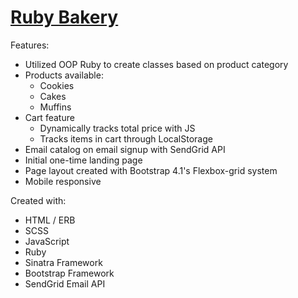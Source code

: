 <a href='https://ruby-bakery.herokuapp.com/'><h1>Ruby Bakery</h1></a>
<p>
    Features:
    <ul>
        <li>Utilized OOP Ruby to create classes based on product category</li>
        <li>
            Products available:
            <ul>
                <li>Cookies</li>
                <li>Cakes</li>
                <li>Muffins</li>
            </ul>
        </li>
        <li>
            Cart feature
            <ul>
                <li>Dynamically tracks total price with JS</li>
                <li>Tracks items in cart through LocalStorage</li>
            </ul>
        </li>
        <li>Email catalog on email signup with SendGrid API</li>
        <li>Initial one-time landing page</li>
        <li>Page layout created with Bootstrap 4.1's Flexbox-grid system</li>
        <li>Mobile responsive</li>
    </ul>
</p>
<p>
    Created with:
    <ul>
        <li>HTML / ERB</li>
        <li>SCSS</li>
        <li>JavaScript</li>
        <li>Ruby</li>
        <li>Sinatra Framework</li>
        <li>Bootstrap Framework</li>
        <li>SendGrid Email API</li>
    </ul>
</p>
